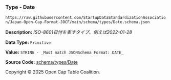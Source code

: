 ### Type - Date

`https://raw.githubusercontent.com/StartupDataStandardizationAssociation/Japan-Open-Cap-Format-JOCF/main/schema/types/Date.schema.json`

**Description:** _ISO-8601日付を表すタイプ、例えば2022-01-28_

**Data Type:** `Primitive`

**Value:** `STRING - _Must match JSONSchema Format: DATE_`

**Source Code:** [schema/types/Date](../../../../schema/types/Date.schema.json)

Copyright © 2025 Open Cap Table Coalition.
